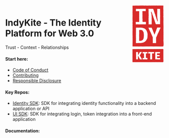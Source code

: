 <div align="right">
  
<img src="../assets/IndyKITE_Rough_red.png" alt="IndyKite Red Logo" style="width:100px;height:183px" align="right">
  
</div
 
<div align="left">
 
  # IndyKite - The Identity Platform for Web 3.0

Trust - Context - Relationships
 
</div>

<div align="left">
  
#### Start here:

- [Code of Conduct](https://github.com/indykite/CODE_OF_CONDUCT.md)
- [Contributing](https://github.com/indykite/contributing.md)
- [Responsible Disclosure](https://github.com/indykite/responsible_disclosure.md)

</div>

<div align="left">
 
#### Key Repos:
  
  - [Identity SDK](https://github.com/indykite/jarvis-sdk-nodejs-proto): SDK for integrating identity functionality into a backend application or API
  - [UI SDK](https://github.com/indykite/indykite-ui-sdk): SDK for integrating login, token integration into a front-end application

</div>

<div align="left">
  
#### Documentation:
  
  
</div>


